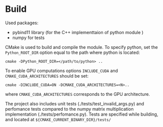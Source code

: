 # Build
Used packages:
  - pybind11 library (for the C++ implementtaion of python module )
  - numpy for tests

CMake is used to build and compile the module.
To specify python, set the `Python_ROOT_DIR` option equal to the path where python is located:
```
cmake -DPython_ROOT_DIR=</path/to/python> ..
```
To enable GPU computations options `INCLUDE_CUDA` and `CMAKE_CUDA_ARCHITECTURES` should be set:
```
cmake -DINCLUDE_CUDA=ON -DCMAKE_CUDA_ARCHITECTURES=<N>..
```
where `CMAKE_CUDA_ARCHITECTURES` corresponds to the GPU architecture.

The project also includes unit tests (./tests/test_invalid_args.py) and perfomance tests compared to the numpy matrix multiplication implementation (./tests/perfomance.py). Tests are specified while building, and located at `${CMAKE_CURRENT_BINARY_DIR}/tests/` 
